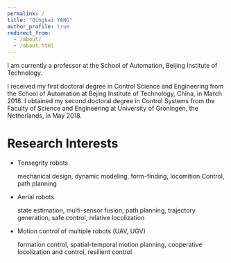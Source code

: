 ```yaml
---
permalink: /
title: "Qingkai YANG"
author_profile: true
redirect_from: 
  - /about/
  - /about.html
---
```


I am currently a professor at the School of Automation, Beijing Institute of Technology. 

I received my first doctoral degree in Control Science and Engineering from the School of Automation at Bejing Institute of Technology, China, in March 2018. I obtained my second doctoral degree in Control Systems from the Faculty of Science and Engineering at University of Groningen, the Netherlands, in May 2018.  

# Research Interests

* Tensegrity robots

   mechanical design, dynamic modeling, form-finding, locomition Control, path planning

* Aerial robots

   state estimation, multi-sensor fusion, path planning, trajectory generation, safe control, relative locolization
 
* Motion control of multiple robots (UAV, UGV)

   formation control, spatial-temporal motion planning, cooperative locolization and control, resilient control 
